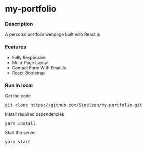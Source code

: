 # my-portfolio

### Description

A personal portfolio webpage built with React.js

### Features

- Fully Responsive
- Multi-Page Layout
- Contact Form With EmailJs
- React-Bootstrap

### Run in local

Get the code

<pre>git clone https://github.com/Steelzen/my-portfolio.git</pre>
 
Install required dependencies

<pre>yarn install</pre>

Start the server

<pre>yarn start</pre>

